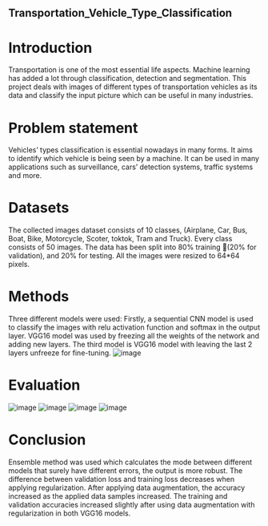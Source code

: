 ## Transportation_Vehicle_Type_Classification

# Introduction
Transportation is one of the most essential life aspects. Machine learning has added a lot through classification, detection and segmentation. This project deals with images of different types of transportation vehicles as its data and classify the input picture which can be useful in many industries.

# Problem statement
Vehicles’ types classification is essential nowadays in many forms. It aims to identify which vehicle is being seen by a machine. It can be used in many applications such as surveillance, cars’ detection systems, traffic systems and more.

# Datasets
The collected images dataset consists of 10 classes, (Airplane, Car, Bus, Boat, Bike, Motorcycle, Scoter, toktok, Tram and Truck). Every class consists of 50 images.
The data has been split into 80% training (20% for validation), and 20% for testing. All the images were resized to 64*64 pixels.

# Methods
Three different models were used:
Firstly, a sequential CNN model is used to classify the images with relu activation function and softmax in the output layer.
VGG16 model was used by freezing all the weights of the network and adding new layers.
The third model is VGG16 model with leaving the last 2 layers unfreeze for fine-tuning.
![image](https://user-images.githubusercontent.com/47840840/219969498-d75bd454-94cc-42f6-b11e-af778e648ced.png)

# Evaluation

![image](https://user-images.githubusercontent.com/47840840/219969526-291eb8ad-94da-4917-acb3-ad37ef201595.png)
![image](https://user-images.githubusercontent.com/47840840/219969527-ccfb7089-3d88-4950-873f-62f64c4ef454.png)
![image](https://user-images.githubusercontent.com/47840840/219969532-8ded3ae7-092f-4de0-aaef-cdb5d1bd793d.png)
![image](https://user-images.githubusercontent.com/47840840/219969540-1884dd98-30de-4296-8d4a-20abc8fa21fb.png)


# Conclusion
Ensemble method was used which calculates the mode between different models that surely have different errors, the output is more robust.
The difference between validation loss and training loss decreases when applying regularization.
After applying data augmentation, the accuracy increased as the applied data samples increased.
The training and validation accuracies increased slightly after using data augmentation with regularization in both VGG16 models.


